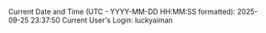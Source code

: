 Current Date and Time (UTC - YYYY-MM-DD HH:MM:SS formatted): 2025-09-25 23:37:50
Current User's Login: luckyaiman
